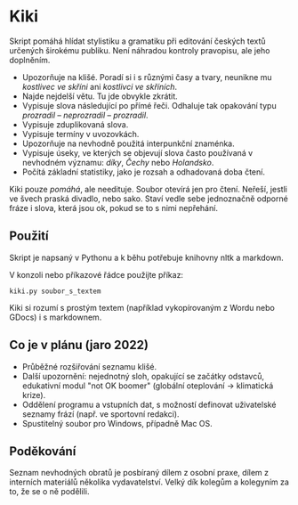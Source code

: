# Kiki

Skript pomáhá hlídat stylistiku a gramatiku při editování českých textů určených širokému publiku. Není náhradou kontroly pravopisu, ale jeho doplněním.

- Upozorňuje na klišé. Poradí si i s různými časy a tvary, neunikne mu _kostlivec ve skříni_ ani _kostlivci ve skříních_.
- Najde nejdelší větu. Tu jde obvykle zkrátit.
- Vypisuje slova následující po přímé řeči. Odhaluje tak opakování typu _prozradil – neprozradil – prozradil_.
- Vypisuje zduplikovaná slova.
- Vypisuje termíny v uvozovkách.
- Upozorňuje na nevhodně použitá interpunkční znaménka.
- Vypisuje úseky, ve kterých se objevují slova často používaná v nevhodném významu: _díky_, _Čechy_ nebo _Holandsko_.  
- Počítá základní statistiky, jako je rozsah a odhadovaná doba čtení.

Kiki pouze _pomáhá_, ale needituje. Soubor otevírá jen pro čtení. Neřeší, jestli ve švech praská divadlo, nebo sako. Staví vedle sebe jednoznačně odporné fráze i slova, která jsou ok, pokud se to s nimi nepřehání.

## Použití

Skript je napsaný v Pythonu a k běhu potřebuje knihovny nltk a markdown.

V konzoli nebo příkazové řádce použijte příkaz:

    kiki.py soubor_s_textem
  
Kiki si rozumí s prostým textem (například vykopírovaným z Wordu nebo GDocs) i s markdownem.

## Co je v plánu (jaro 2022)

- Průběžné rozšiřování seznamu klišé.
- Další upozornění: nejednotný sloh, opakující se začátky odstavců, edukativní modul "not OK boomer" (globální oteplování → klimatická krize).
- Oddělení programu a vstupních dat, s možností definovat uživatelské seznamy frází (např. ve sportovní redakci).
- Spustitelný soubor pro Windows, případně Mac OS.

## Poděkování

Seznam nevhodných obratů je posbíraný dílem z osobní praxe, dílem z interních materiálů několika vydavatelství. Velký dík kolegům a kolegyním za to, že se o ně podělili.
